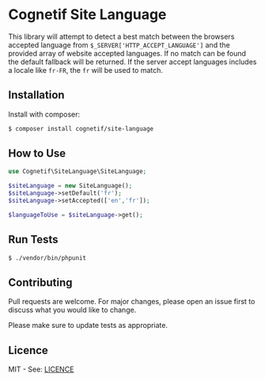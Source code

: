 # Cognetif Site Language
This library will attempt to detect a best match between the browsers accepted language from `$_SERVER['HTTP_ACCEPT_LANGUAGE']` and the provided array of website accepted languages.
If no match can be found the default fallback will be returned. If the server accept languages includes a locale like `fr-FR`, the `fr` will be used to match.

## Installation
Install with composer:

```bash
$ composer install cognetif/site-language
```

## How to Use

```php
use Cognetif\SiteLanguage\SiteLanguage;

$siteLanguage = new SiteLanguage();
$siteLanguage->setDefault('fr');
$siteLanguage->setAccepted(['en','fr']);

$languageToUse = $siteLanguage->get();
```

## Run Tests
```bash
$ ./vendor/bin/phpunit

```

## Contributing
Pull requests are welcome. For major changes, please open an issue first to discuss what you would like to change.

Please make sure to update tests as appropriate.


## Licence
MIT - See: [LICENCE](LICENSE)
